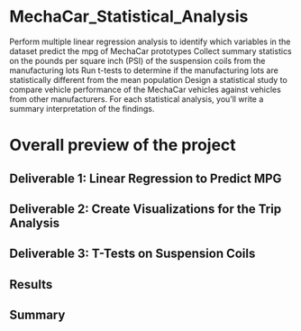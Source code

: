 # MechaCar_Statistical_Analysis
Perform multiple linear regression analysis to identify which variables in the dataset predict the mpg of MechaCar prototypes
Collect summary statistics on the pounds per square inch (PSI) of the suspension coils from the manufacturing lots
Run t-tests to determine if the manufacturing lots are statistically different from the mean population
Design a statistical study to compare vehicle performance of the MechaCar vehicles against vehicles from other manufacturers. For each statistical analysis, you’ll write a summary interpretation of the findings.
# Overall preview of the project
## Deliverable 1: Linear Regression to Predict MPG
## Deliverable 2: Create Visualizations for the Trip Analysis
## Deliverable 3: T-Tests on Suspension Coils
## Results


## Summary
